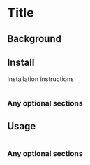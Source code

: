 # Title

## Background

## Install

Installation instructions

```
```

### Any optional sections

## Usage

```
```

### Any optional sections
